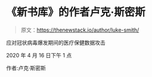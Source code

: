 # 《新书库》的作者卢克·斯密斯

> 原文：<https://thenewstack.io/author/luke-smith/>

应对冠状病毒爆发期间的医疗保健数据攻击

2020 年 4 月 16 日下午 1 点

作者:卢克·斯密斯
